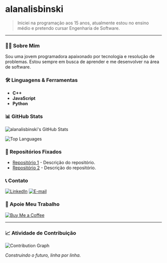 # alanalisbinski

> Iniciei na programação aos 15 anos, atualmente estou no ensino médio e pretendo cursar Engenharia de Software.

---

### 👨‍💻 Sobre Mim

Sou uma jovem programadora apaixonado por tecnologia e resolução de problemas. Estou sempre em busca de aprender e me desenvolver na área de software.

### 🛠️ Linguagens & Ferramentas

- **C++**
- **JavaScript**
- **Python**

### 📊 GitHub Stats

![alanalisbinski's GitHub Stats](https://github-readme-stats.vercel.app/api?username=alanalisbinski&show_icons=true&theme=dark)

![Top Languages](https://github-readme-stats.vercel.app/api/top-langs/?username=alanalisbinski&layout=compact&theme=dark)

### 📌 Repositórios Fixados

<!-- Você pode adicionar os seus repositórios aqui depois -->
- [Repositório 1](URL_DO_REPOSITORIO_1) - Descrição do repositório.
- [Repositório 2](URL_DO_REPOSITORIO_2) - Descrição do repositório.

### 📞 Contato

[![LinkedIn](https://img.shields.io/badge/LinkedIn-0077B5?style=for-the-badge&logo=linkedin&logoColor=white)](SEU_LINK_DO_LINKEDIN)
[![E-mail](https://img.shields.io/badge/Email-D14836?style=for-the-badge&logo=gmail&logoColor=white)](mailto:SEU_EMAIL@exemplo.com)

### 💖 Apoie Meu Trabalho

[![Buy Me a Coffee](https://img.shields.io/badge/Buy%20Me%20a%20Coffee-FFDD00?style=for-the-badge&logo=buy-me-a-coffee&logoColor=black)](https://www.buymeacoffee.com/SEU_USER)

---

### 📈 Atividade de Contribuição

![Contribution Graph](https://github-readme-stats.vercel.app/api/gists?username=alanalisbinski&theme=dark)

*Construindo o futuro, linha por linha.*
